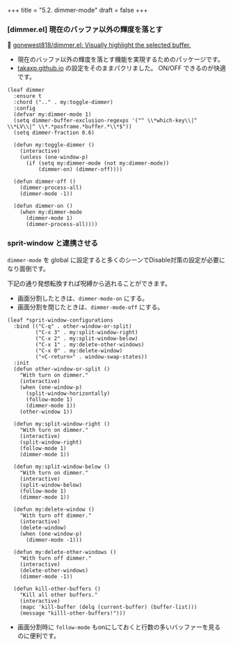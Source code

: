 +++
title = "5.2. dimmer-mode"
draft = false
+++
### [dimmer.el] 現在のバッファ以外の輝度を落とす
🔗 [gonewest818/dimmer.el: Visually highlight the selected buffer.](https://github.com/gonewest818/dimmer.el) 

* 現在のバッファ以外の輝度を落とす機能を実現するためのパッケージです。
* [takaxp.github.io](https://takaxp.github.io/init.html#org8ba0784e) の設定をそのままパクリました。
ON/OFF できるのが快適です。

```emacs-lisp
(leaf dimmer
  :ensure t
  :chord (".." . my:toggle-dimmer)
  :config
  (defvar my:dimmer-mode 1)
  (setq dimmer-buffer-exclusion-regexps '("^ \\*which-key\\|^ \\*LV\\|^ \\*.*posframe.*buffer.*\\*$"))
  (setq dimmer-fraction 0.6)

  (defun my:toggle-dimmer ()
	(interactive)
	(unless (one-window-p)
	  (if (setq my:dimmer-mode (not my:dimmer-mode))
		  (dimmer-on) (dimmer-off))))

  (defun dimmer-off ()
	(dimmer-process-all)
	(dimmer-mode -1))

  (defun dimmer-on ()
	(when my:dimmer-mode
	  (dimmer-mode 1)
	  (dimmer-process-all))))
```

### sprit-window と連携させる

`dimmer-mode` を global に設定すると多くのシーンでDisable対策の設定が必要になり面倒です。

下記の通り発想転換すれば呪縛から逃れることができます。

* 画面分割したときは、`dimmer-mode-on` にする。
* 画面分割を閉じたときは、`dimmer-mode-off` にする。

```emacs-lisp
(leaf *sprit-window-configurations
  :bind (("C-q" . other-window-or-split)
		 ("C-x 3" . my:split-window-right)
		 ("C-x 2" . my:split-window-below)
		 ("C-x 1" . my:delete-other-windows)
		 ("C-x 0" . my:delete-window)
		 ("<C-return>" . window-swap-states))
  :init
  (defun other-window-or-split ()
	"With turn on dimmer."
	(interactive)
	(when (one-window-p)
	  (split-window-horizontally)
	  (follow-mode 1)
	  (dimmer-mode 1))
	(other-window 1))

  (defun my:split-window-right ()
	"With turn on dimmer."
	(interactive)
	(split-window-right)
	(follow-mode 1)
	(dimmer-mode 1))

  (defun my:split-window-below ()
	"With turn on dimmer."
	(interactive)
	(split-window-below)
	(follow-mode 1)
	(dimmer-mode 1))

  (defun my:delete-window ()
	"With turn off dimmer."
	(interactive)
	(delete-window)
	(when (one-window-p)
	  (dimmer-mode -1)))

  (defun my:delete-other-windows ()
	"With turn off dimmer."
	(interactive)
	(delete-other-windows)
	(dimmer-mode -1))

  (defun kill-other-buffers ()
	"Kill all other buffers."
	(interactive)
	(mapc 'kill-buffer (delq (current-buffer) (buffer-list)))
	(message "killl-other-buffers!")))
```
* 画面分割時に `follow-mode` もonにしておくと行数の多いバッファーを見るのに便利です。
